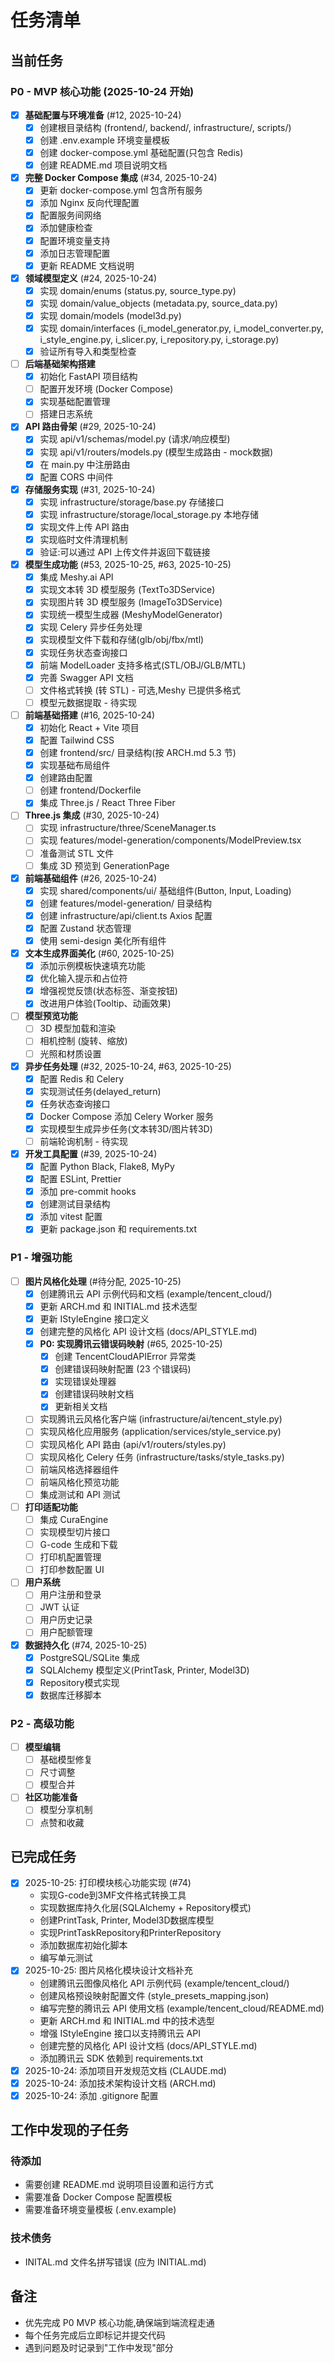 # 任务清单

## 当前任务

### P0 - MVP 核心功能 (2025-10-24 开始)

- [x] **基础配置与环境准备** (#12, 2025-10-24)
  - [x] 创建根目录结构 (frontend/, backend/, infrastructure/, scripts/)
  - [x] 创建 .env.example 环境变量模板
  - [x] 创建 docker-compose.yml 基础配置(只包含 Redis)
  - [x] 创建 README.md 项目说明文档

- [x] **完整 Docker Compose 集成** (#34, 2025-10-24)
  - [x] 更新 docker-compose.yml 包含所有服务
  - [x] 添加 Nginx 反向代理配置
  - [x] 配置服务间网络
  - [x] 添加健康检查
  - [x] 配置环境变量支持
  - [x] 添加日志管理配置
  - [x] 更新 README 文档说明

- [x] **领域模型定义** (#24, 2025-10-24)
  - [x] 实现 domain/enums (status.py, source_type.py)
  - [x] 实现 domain/value_objects (metadata.py, source_data.py)
  - [x] 实现 domain/models (model3d.py)
  - [x] 实现 domain/interfaces (i_model_generator.py, i_model_converter.py, i_style_engine.py, i_slicer.py, i_repository.py, i_storage.py)
  - [x] 验证所有导入和类型检查

- [ ] **后端基础架构搭建**
  - [x] 初始化 FastAPI 项目结构
  - [ ] 配置开发环境 (Docker Compose)
  - [x] 实现基础配置管理
  - [ ] 搭建日志系统

- [x] **API 路由骨架** (#29, 2025-10-24)
  - [x] 实现 api/v1/schemas/model.py (请求/响应模型)
  - [x] 实现 api/v1/routers/models.py (模型生成路由 - mock数据)
  - [x] 在 main.py 中注册路由
  - [x] 配置 CORS 中间件

- [x] **存储服务实现** (#31, 2025-10-24)
  - [x] 实现 infrastructure/storage/base.py 存储接口
  - [x] 实现 infrastructure/storage/local_storage.py 本地存储
  - [x] 实现文件上传 API 路由
  - [x] 实现临时文件清理机制
  - [x] 验证:可以通过 API 上传文件并返回下载链接

- [x] **模型生成功能** (#53, 2025-10-25, #63, 2025-10-25)
  - [x] 集成 Meshy.ai API
  - [x] 实现文本转 3D 模型服务 (TextTo3DService)
  - [x] 实现图片转 3D 模型服务 (ImageTo3DService)
  - [x] 实现统一模型生成器 (MeshyModelGenerator)
  - [x] 实现 Celery 异步任务处理
  - [x] 实现模型文件下载和存储(glb/obj/fbx/mtl)
  - [x] 实现任务状态查询接口
  - [x] 前端 ModelLoader 支持多格式(STL/OBJ/GLB/MTL)
  - [x] 完善 Swagger API 文档
  - [ ] 文件格式转换 (转 STL) - 可选,Meshy 已提供多格式
  - [ ] 模型元数据提取 - 待实现

- [ ] **前端基础搭建** (#16, 2025-10-24)
  - [x] 初始化 React + Vite 项目
  - [x] 配置 Tailwind CSS
  - [x] 创建 frontend/src/ 目录结构(按 ARCH.md 5.3 节)
  - [x] 实现基础布局组件
  - [x] 创建路由配置
  - [ ] 创建 frontend/Dockerfile
  - [x] 集成 Three.js / React Three Fiber

- [ ] **Three.js 集成** (#30, 2025-10-24)
  - [ ] 实现 infrastructure/three/SceneManager.ts
  - [ ] 实现 features/model-generation/components/ModelPreview.tsx
  - [ ] 准备测试 STL 文件
  - [ ] 集成 3D 预览到 GenerationPage

- [x] **前端基础组件** (#26, 2025-10-24)
  - [x] 实现 shared/components/ui/ 基础组件(Button, Input, Loading)
  - [x] 创建 features/model-generation/ 目录结构
  - [x] 创建 infrastructure/api/client.ts Axios 配置
  - [x] 配置 Zustand 状态管理
  - [x] 使用 semi-design 美化所有组件

- [x] **文本生成界面美化** (#60, 2025-10-25)
  - [x] 添加示例模板快速填充功能
  - [x] 优化输入提示和占位符
  - [x] 增强视觉反馈(状态标签、渐变按钮)
  - [x] 改进用户体验(Tooltip、动画效果)

- [ ] **模型预览功能**
  - [ ] 3D 模型加载和渲染
  - [ ] 相机控制 (旋转、缩放)
  - [ ] 光照和材质设置

- [x] **异步任务处理** (#32, 2025-10-24, #63, 2025-10-25)
  - [x] 配置 Redis 和 Celery
  - [x] 实现测试任务(delayed_return)
  - [x] 任务状态查询接口
  - [x] Docker Compose 添加 Celery Worker 服务
  - [x] 实现模型生成异步任务(文本转3D/图片转3D)
  - [ ] 前端轮询机制 - 待实现

- [x] **开发工具配置** (#39, 2025-10-24)
  - [x] 配置 Python Black, Flake8, MyPy
  - [x] 配置 ESLint, Prettier
  - [x] 添加 pre-commit hooks
  - [x] 创建测试目录结构
  - [x] 添加 vitest 配置
  - [x] 更新 package.json 和 requirements.txt

### P1 - 增强功能

- [ ] **图片风格化处理** (#待分配, 2025-10-25)
  - [x] 创建腾讯云 API 示例代码和文档 (example/tencent_cloud/)
  - [x] 更新 ARCH.md 和 INITIAL.md 技术选型
  - [x] 更新 IStyleEngine 接口定义
  - [x] 创建完整的风格化 API 设计文档 (docs/API_STYLE.md)
  - [x] **P0: 实现腾讯云错误码映射** (#65, 2025-10-25)
    - [x] 创建 TencentCloudAPIError 异常类
    - [x] 创建错误码映射配置 (23 个错误码)
    - [x] 实现错误处理器
    - [x] 创建错误码映射文档
    - [x] 更新相关文档
  - [ ] 实现腾讯云风格化客户端 (infrastructure/ai/tencent_style.py)
  - [ ] 实现风格化应用服务 (application/services/style_service.py)
  - [ ] 实现风格化 API 路由 (api/v1/routers/styles.py)
  - [ ] 实现风格化 Celery 任务 (infrastructure/tasks/style_tasks.py)
  - [ ] 前端风格选择器组件
  - [ ] 前端风格化预览功能
  - [ ] 集成测试和 API 测试

- [ ] **打印适配功能**
  - [ ] 集成 CuraEngine
  - [ ] 实现模型切片接口
  - [ ] G-code 生成和下载
  - [ ] 打印机配置管理
  - [ ] 打印参数配置 UI

- [ ] **用户系统**
  - [ ] 用户注册和登录
  - [ ] JWT 认证
  - [ ] 用户历史记录
  - [ ] 用户配额管理

- [x] **数据持久化** (#74, 2025-10-25)
  - [x] PostgreSQL/SQLite 集成
  - [x] SQLAlchemy 模型定义(PrintTask, Printer, Model3D)
  - [x] Repository模式实现
  - [x] 数据库迁移脚本

### P2 - 高级功能

- [ ] **模型编辑**
  - [ ] 基础模型修复
  - [ ] 尺寸调整
  - [ ] 模型合并

- [ ] **社区功能准备**
  - [ ] 模型分享机制
  - [ ] 点赞和收藏

## 已完成任务

- [x] 2025-10-25: 打印模块核心功能实现 (#74)
  - 实现G-code到3MF文件格式转换工具
  - 实现数据库持久化层(SQLAlchemy + Repository模式)
  - 创建PrintTask, Printer, Model3D数据库模型
  - 实现PrintTaskRepository和PrinterRepository
  - 添加数据库初始化脚本
  - 编写单元测试
- [x] 2025-10-25: 图片风格化模块设计文档补充
  - 创建腾讯云图像风格化 API 示例代码 (example/tencent_cloud/)
  - 创建风格预设映射配置文件 (style_presets_mapping.json)
  - 编写完整的腾讯云 API 使用文档 (example/tencent_cloud/README.md)
  - 更新 ARCH.md 和 INITIAL.md 中的技术选型
  - 增强 IStyleEngine 接口以支持腾讯云 API
  - 创建完整的风格化 API 设计文档 (docs/API_STYLE.md)
  - 添加腾讯云 SDK 依赖到 requirements.txt
- [x] 2025-10-24: 添加项目开发规范文档 (CLAUDE.md)
- [x] 2025-10-24: 添加技术架构设计文档 (ARCH.md)
- [x] 2025-10-24: 添加 .gitignore 配置

## 工作中发现的子任务

### 待添加
- 需要创建 README.md 说明项目设置和运行方式
- 需要准备 Docker Compose 配置模板
- 需要准备环境变量模板 (.env.example)

### 技术债务
- INITAL.md 文件名拼写错误 (应为 INITIAL.md)

## 备注

- 优先完成 P0 MVP 核心功能,确保端到端流程走通
- 每个任务完成后立即标记并提交代码
- 遇到问题及时记录到"工作中发现"部分
